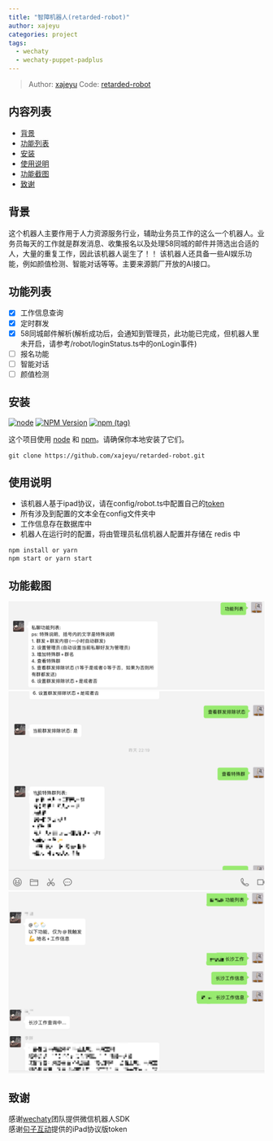 ```yaml
---
title: "智障机器人(retarded-robot)"
author: xajeyu
categories: project
tags:
  - wechaty
  - wechaty-puppet-padplus
---
```


> Author: [xajeyu](https://github.com/xajeyu)
> Code: [retarded-robot](https://github.com/xajeyu/retarded-robot)

## 内容列表

- [背景](#背景)
- [功能列表](#功能列表)
- [安装](#安装)
- [使用说明](#使用说明)
- [功能截图](#功能截图)
- [致谢](#致谢)

## 背景

这个机器人主要作用于人力资源服务行业，辅助业务员工作的这么一个机器人。业务员每天的工作就是群发消息、收集报名以及处理58同城的邮件并筛选出合适的人，大量的重复工作，因此该机器人诞生了！！
该机器人还具备一些AI娱乐功能，例如颜值检测、智能对话等等。主要来源鹅厂开放的AI接口。

## 功能列表

- [x] 工作信息查询
- [x] 定时群发
- [X] 58同城邮件解析(解析成功后，会通知到管理员，此功能已完成，但机器人里未开启，请参考/robot/loginStatus.ts中的onLogin事件)
- [ ] 报名功能
- [ ] 智能对话
- [ ] 颜值检测

## 安装

[![node](https://img.shields.io/node/v/wechaty.svg?maxAge=604800)](https://nodejs.org/)
[![NPM Version](https://img.shields.io/npm/v/wechaty?color=brightgreen&label=wechaty%40latest)](https://www.npmjs.com/package/wechaty)
[![npm (tag)](https://img.shields.io/npm/v/wechaty/next?color=yellow&label=wechaty%40next)](https://www.npmjs.com/package/wechaty?activeTab=versions)

这个项目使用 [node](http://nodejs.org) 和 [npm](https://npmjs.com)。请确保你本地安装了它们。

```shell script
git clone https://github.com/xajeyu/retarded-robot.git
```

## 使用说明

- 该机器人基于ipad协议，请在config/robot.ts中配置自己的[token](https://github.com/juzibot/Welcome/wiki/Everything-about-Wechaty)
- 所有涉及到配置的文本全在config文件夹中
- 工作信息存在数据库中
- 机器人在运行时的配置，将由管理员私信机器人配置并存储在 redis 中

```shell script
npm install or yarn
npm start or yarn start
```

## 功能截图

![管理员配置端](/assets/2020/retarded-robot/private-menu.png)
![管理员配置端-1](/assets/2020/retarded-robot/private-feat.png)
![群里工作信息查询](/assets/2020/retarded-robot/room-feat.png)

## 致谢

感谢[wechaty](https://github.com/wechaty/wechaty)团队提供微信机器人SDK  
感谢[句子互动](https://www.juzibot.com/)提供的iPad协议版token

